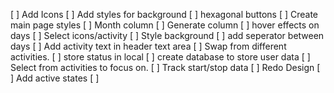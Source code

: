[ ] Add Icons
[ ] Add styles for background
[ ] hexagonal buttons
[ ] Create main page styles
[ ] Month column 
[ ] Generate column
[ ] hover effects on days
[ ] Select icons/activity
[ ] Style background
[ ] add seperator between days
[ ] Add activity text in header text area
[ ] Swap from different activities. 
[ ] store status in local
[ ] create database to store user data
[ ] Select from activities to focus on.
[ ] Track start/stop data 
[ ] Redo Design
[ ] Add active states
[ ] 